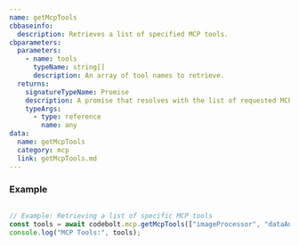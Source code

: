 ```yaml
---
name: getMcpTools
cbbaseinfo:
  description: Retrieves a list of specified MCP tools.
cbparameters:
  parameters:
    - name: tools
      typeName: string[]
      description: An array of tool names to retrieve.
  returns:
    signatureTypeName: Promise
    description: A promise that resolves with the list of requested MCP tools.
    typeArgs:
      - type: reference
        name: any
data:
  name: getMcpTools
  category: mcp
  link: getMcpTools.md
---
```

<CBBaseInfo/>
<CBParameters/>

### Example

```js

// Example: Retrieving a list of specific MCP tools
const tools = await codebolt.mcp.getMcpTools(["imageProcessor", "dataAnalyzer"]);
console.log("MCP Tools:", tools);

```